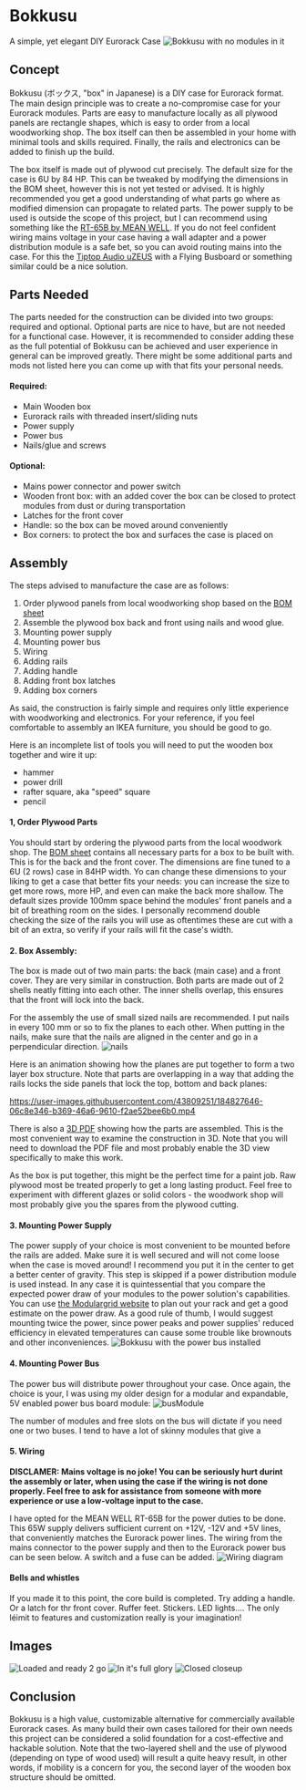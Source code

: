# Bokkusu
A simple, yet elegant DIY Eurorack Case
![Bokkusu with no modules in it](https://github.com/drChungus/Bokkusu/blob/main/07_Production/Images/IMG_20220323_113925.jpg?raw=true)

## Concept
Bokkusu (ボックス, "box" in Japanese) is a DIY case for Eurorack format. The main design principle was to create a no-compromise case for your Eurorack modules. Parts are easy to manufacture locally as all plywood panels are rectangle shapes, which is easy to order from a local woodworking shop. The box itself can then be assembled in your home with minimal tools and skills required. Finally, the rails and electronics can be added to finish up the build.

The box itself is made out of plywood cut precisely. The default size for the case is 6U by 84 HP. This can be tweaked by modifying the dimensions in the BOM sheet, however this is not yet tested or advised. It is highly recommended you get a good understanding of what parts go where as modified dimension can propagate to related parts.
The power supply to be used is outside the scope of this project, but I can recommend using something like the [RT-65B by MEAN WELL](https://www.meanwell-web.com/en-gb/ac-dc-triple-output-enclosed-power-supply-output-rt--65b). If you do not feel confident wiring mains voltage in your case having a wall adapter and a power distribution module is a safe bet, so you can avoid routing mains into the case. For this the [Tiptop Audio uZEUS](https://tiptopaudio.com/uzeus/) with a Flying Busboard or something similar could be a nice solution.

## Parts Needed
The parts needed for the construction can be divided into two groups: required and optional. Optional parts are nice to have, but are not needed for a functional case. However, it is recommended to consider adding these as the full potential of Bokkusu can be achieved and user experience in general can be improved greatly. There might be some additional parts and mods not listed here you can come up with that fits your personal needs.

#### Required:
- Main Wooden box
- Eurorack rails with threaded insert/sliding nuts
- Power supply
- Power bus
- Nails/glue and screws

#### Optional:
- Mains power connector and power switch
- Wooden front box: with an added cover the box can be closed to protect modules from dust or during transportation
- Latches for the front cover
- Handle: so the box can be moved around conveniently
- Box corners: to protect the box and surfaces the case is placed on


## Assembly
The steps advised to manufacture the case are as follows:
1. Order plywood panels from local woodworking shop based on the [BOM sheet](https://github.com/drChungus/Bokkusu/blob/92de9adcf3d267ceded35ebd778eedd955a3f600/05_Native/Part%20List%20and%20Sizes.xlsx)
2. Assemble the plywood box back and front using nails and wood glue.
3. Mounting power supply
4. Mounting power bus
5. Wiring
6. Adding rails
7. Adding handle
8. Adding front box latches
9. Adding box corners

As said, the construction is fairly simple and requires only little experience with woodworking and electronics. For your reference, if you feel comfortable to assembly an IKEA furniture, you should be good to go.

Here is an incomplete list of tools you will need to put the wooden box together and wire it up:
- hammer
- power drill
- rafter square, aka "speed" square
- pencil


#### 1, Order Plywood Parts
You should start by ordering the plywood parts from the local woodwork shop. The [BOM sheet](https://github.com/drChungus/Bokkusu/blob/92de9adcf3d267ceded35ebd778eedd955a3f600/05_Native/Part%20List%20and%20Sizes.xlsx) contains all necessary parts for a box to be built with. This is for the back and the front cover. The dimensions are fine tuned to a 6U (2 rows) case in 84HP width. Yo can change these dimensions to your liking to get a case that better fits your needs: you can increase the size to get more rows, more HP, and even can make the back more shallow. The default sizes provide 100mm space behind the modules' front panels and a bit of breathing room on the sides. I personally recommend double checking the size of the rails you will use as oftentimes these are cut with a bit of an extra, so verify if your rails will fit the case's width.

#### 2. Box Assembly: 
The box is made out of two main parts: the back (main case) and a front cover. They are very similar in construction. Both parts are made out of 2 shells neatly fitting into each other. The inner shells overlap, this ensures that the front will lock into the back.

For the assembly the use of small sized nails are recommended. I put nails in every 100 mm or so to fix the planes to each other. When putting in the nails, make sure that the nails are aligned in the center and go in a perpendicular direction. 
![nails](https://github.com/drChungus/Bokkusu/blob/a63eebb536a812f9ce75dd27daeb7e407150857b/05_Native/Drawings/nailAllignment.png)

Here is an animation showing how the planes are put together to form a two layer box structure. Note that parts are overlapping in a way that adding the rails locks the side panels that lock the top, bottom and back planes:

https://user-images.githubusercontent.com/43809251/184827646-06c8e346-b369-46a6-9610-f2ae52bee6b0.mp4

There is also a [3D PDF](https://github.com/drChungus/Bokkusu/blob/409654e104498041dc1a0ab759a63892f6ceada7/06_Preview/3D%20PDF/MAIN.PDF) showing how the parts are assembled. This is the most convenient way to examine the construction in 3D. Note that you will need to download the PDF file and most probably enable the 3D view specifically to make this work.

As the box is put together, this might be the perfect time for a paint job. Raw plywood most be treated properly to get a long lasting product. Feel free to experiment with different glazes or solid colors - the woodwork shop will most probably give you the spares from the plywood cutting.

#### 3. Mounting Power Supply
The power supply of your choice is most convenient to be mounted before the rails are added. Make sure it is well secured and will not come loose when the case is moved around! I recommend you put it in the center to get a better center of gravity. This step is skipped if a power distribution module is used instead.
In any case it is quintessential that you compare the expected power draw of your modules to the power solution's capabilities. You can use [the Modulargrid website](https://www.modulargrid.net/) to plan out your rack and get a good estimate on the power draw. As a good rule of thumb, I would suggest mounting twice the power, since power peaks and power supplies' reduced efficiency in elevated temperatures can cause some trouble like brownouts and other inconveniences. 
![Bokkusu with the power bus installed](https://github.com/drChungus/Bokkusu/blob/a9f2d587c1d22ba212f90f18b7bbaecec2261af5/07_Production/Images/IMG_20220322_211800.jpg)


#### 4. Mounting Power Bus
The power bus will distribute power throughout your case. Once again, the choice is your, I was using my older design for a modular and expandable, 5V enabled power bus board module:
![busModule](https://github.com/drChungus/Bokkusu/blob/a9f2d587c1d22ba212f90f18b7bbaecec2261af5/07_Production/Images/IMG_20200105_203700.jpg)

The number of modules and free slots on the bus will dictate if you need one or two buses. I tend to have a lot of skinny modules that give a 

#### 5. Wiring
**DISCLAMER: Mains voltage is no joke! You can be seriously hurt durint the assembly or later, when using the case if the wiring is not done properly. Feel free to ask for assistance from someone with more experience or use a low-voltage input to the case.**

I have opted for the MEAN WELL RT-65B for the power duties to be done. This 65W supply delivers sufficient current on +12V, -12V and +5V lines, that conveniently matches the Eurorack power lines. The wiring from the mains connector to the power supply and then to the Eurorack power bus can be seen below. A switch and a fuse can be added.
![Wiring diagram](https://github.com/drChungus/Bokkusu/blob/409654e104498041dc1a0ab759a63892f6ceada7/05_Native/Drawings/wiringDiagram.png)

#### Bells and whistles
If you made it to this point, the core build is completed. Try adding a handle. Or a latch for thr front cover. Ruffer feet. Stickers. LED lights.... The only léimit to features and customization really is your imagination!


## Images
![Loaded and ready 2 go](https://github.com/drChungus/Bokkusu/blob/main/07_Production/Images/DSC_0147.JPG?raw=true)
![In it's full glory](https://github.com/drChungus/Bokkusu/blob/main/07_Production/Images/DSC_0013.JPG?raw=true)
![Closed closeup](https://github.com/drChungus/Bokkusu/blob/main/07_Production/Images/DSC_0014%20(2).JPG?raw=true)

## Conclusion
Bokkusu is a high value, customizable alternative for commercially available Eurorack cases. As many build their own cases tailored for their own needs this project can be considered a solid foundation for a cost-effective and hackable solution.
Note that the two-layered shell and the use of plywood (depending on type of wood used) will result a quite heavy result, in other words, if mobility is a concern for you, the second layer of the wooden box structure should be omitted.
